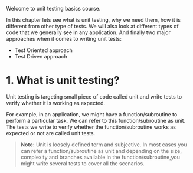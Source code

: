 
Welcome to unit testing basics course. 

In this chapter lets see what is unit testing, why we need them, how it is different from other type of tests. We will also look at different types of code that we generally see in any application. And finally two major approaches when it comes to writing unit tests:   
* Test Oriented approach
* Test Driven approach

# 1. What is unit testing?
Unit testing is targeting small piece of code called unit and write tests to verify whether it is working as expected. 

For example, in an application, we might have a function/subroutine to perform a particular task. We can refer to this function/subroutine as unit. The tests we write to verify whether the function/subroutine works as expected or not are called unit tests.

> **Note:** Unit is loosely defined term and subjective. In most cases you can refer a function/subroutine as unit and depending on the size, complexity and branches available in the function/subroutine,you might write several tests to cover all the scenarios. 